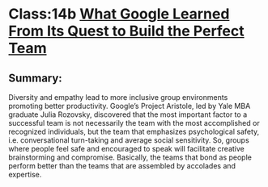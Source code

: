 # Class:14b [What Google Learned From Its Quest to Build the Perfect Team](https://www.nytimes.com/2016/02/28/magazine/what-google-learned-from-its-quest-to-build-the-perfect-team.html)

## Summary: 

Diversity and empathy lead to more inclusive group environments promoting better productivity. Google’s Project Aristole, led by Yale MBA graduate Julia Rozovsky, discovered that the most important factor to a successful team is not necessarily the team with the most accomplished or recognized individuals, but the team that emphasizes psychological safety, i.e. conversational turn-taking and average social sensitivity. So, groups where people feel safe and encouraged to speak will facilitate creative brainstorming and compromise. Basically, the teams that bond as people perform better than the teams that are assembled by accolades and expertise.


